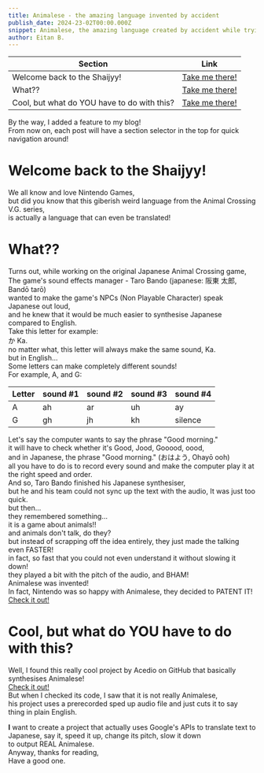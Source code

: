 ```yaml
---
title: Animalese - the amazing language invented by accident
publish_date: 2024-23-02T00:00.000Z
snippet: Animalese, the amazing language created by accident while trying to make a video game.
author: Eitan B.
---
```


Section | Link
---|---
Welcome back to the Shaijyy!|[Take me there!](#welcome-back-to-the-shaijyy!)
What??|[Take me there!](#what??)
Cool, but what do YOU have to do with this?|[Take me there!](#cool,-but-what-do-YOU-have-to-do-with-this?)
  
By the way, I added a feature to my blog!  
From now on, each post will have a section selector in the top for quick navigation around!  
  
# Welcome back to the Shaijyy!  
We all know and love Nintendo Games,  
but did you know that this giberish weird language from the Animal Crossing V.G. series,  
is actually a language that can even be translated!  

# What??  
Turns out, while working on the original Japanese Animal Crossing game,  
The game's sound effects manager - Taro Bando (japanese: 阪東 太郎, Bandō tarō)  
wanted to make the game's NPCs (Non Playable Character) speak Japanese out loud,  
and he knew that it would be much easier to synthesise Japanese compared to English.  
Take this letter for example:  
か  Ka.  
no matter what, this letter will always make the same sound, Ka.  
but in English...  
Some letters can make completely different sounds!  
For example, A, and G:  
  
Letter | sound #1 | sound #2 | sound #3 | sound #4  
---|---|---|---|---  
A|ah|ar|uh|ay  
G|gh|jh|kh|silence  
  
Let's say the computer wants to say the phrase "Good morning."  
it will have to check whether it's Good, Jood, Gooood, oood,  
and in Japanese, the phrase "Good morning." (おはよう, Ohayō ooh)  
all you have to do is to record every sound and make the computer play it at the right speed and order.  
And so, Taro Bando finished his Japanese synthesiser,  
but he and his team could not sync up the text with the audio, It was just too quick.  
but then...  
they remembered something...  
it is a game about animals!!  
and animals don't talk, do they?  
but instead of scrapping off the idea entirely, they just made the talking even FASTER!  
in fact, so fast that you could not even understand it without slowing it down!  
they played a bit with the pitch of the audio, and BHAM!  
Animalese was invented!  
In fact, Nintendo was so happy with Animalese, they decided to PATENT IT!  
[Check it out!](https://www.j-platpat.inpit.go.jp/p0200)  

# Cool, but what do YOU have to do with this?  
Well, I found this really cool project by Acedio on GitHub that basically synthesises Animalese!  
[Check it out!](http://acedio.github.io/animalese.js/)  
But when I checked its code, I saw that it is not really Animalese,  
his project uses a prerecorded sped up audio file and just cuts it to say thing in plain English.  

  
**I** want to create a project that actually uses Google's APIs to translate text to Japanese, say it, speed it up, change its pitch, slow it down  
to output REAL Animalese.  
Anyway, thanks for reading,  
Have a good one.
